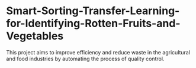 # Smart-Sorting-Transfer-Learning-for-Identifying-Rotten-Fruits-and-Vegetables
This project aims to improve efficiency and reduce waste in the agricultural and food industries by automating the process of quality control.
